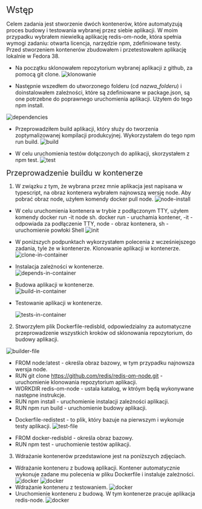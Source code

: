 <span style="font-size: 24px;"> Wstęp</span>

Celem zadania jest stworzenie dwóch kontenerów, które automatyzują proces budowy i testowania wybranej przez siebie aplikacji. W moim przypadku wybrałem niewielką aplikację redis-om-node, która spełnia wymogi zadaniu: otwarta licencja, narzędzie npm, zdefiniowane testy. Przed stworzeniem kontenerów zbudowałem i przetestowałem aplikację lokalnie w Fedora 38. 


* Na początku sklonowałem repozytorium wybranej aplikacji z github, za pomocą git clone.
![klonowanie](clone.png)

* Następnie wszedłem do utworzonego folderu (cd *nazwa_folderu*) i doinstalowałem zależności, które są zdefiniowane w package.json, są one potrzebne do poprawnego uruchomienia aplikacji. Użyłem do tego npm install.

![dependencies](depend.png)

* Przeprowadziłem build aplikacji, który służy do tworzenia zoptymalizowanej kompilacji produkcyjnej. Wykorzystałem do tego npm run build.
![build](build.png)

* W celu uruchomienia testów dołączonych do aplikacji, skorzystałem z npm test.
![test](test.png)


<span style="font-size: 20px;"> Przeprowadzenie buildu w kontenerze
</span>

1. W związku z tym, że wybrana przez mnie aplikacja jest napisana w typescript, na obraz kontenera wybrałem najnowszą wersję node. Aby pobrać obraz node, użyłem komendy docker pull node.
![node-install](node.png)

- W celu uruchomienia kontenera w trybie z podłączonym TTY, użyłem komendy docker run -it node sh. docker run - uruchamia kontener, -it - odpowiada za podłączenie TTY, node - obraz kontenera, sh - uruchomienie powłoki Shell 
![init](init.png)

- W poniższych podpunktach wykorzystałem polecenia z wcześniejszego zadania, tyle że w kontenerze. 
Klonowanie aplikacji w kontenerze.
![clone-in-container](cloneCon.png)

- Instalacja zależności w kontenerze.  
![depends-in-container](dependCon.png)

- Budowa aplikacji w kontenerze.    
![build-in-container](buildCon.png)

- Testowanie aplikacji w kontenerze. 

  ![tests-in-container](testCon.png)

2. Stworzyłem plik Dockerfile-redisbld, odpowiedzialny za automatyczne przeprowadzenie wszystkich kroków od sklonowania repozytorium, do budowy aplikacji. 

![builder-file](file-bld.png)
- FROM node:latest - określa obraz bazowy, w tym przypadku najnowsza wersja node.
- RUN git clone https://github.com/redis/redis-om-node.git - uruchomienie klonowania repozytorium aplikacji.
- WORKDIR redis-om-node - ustala katalog, w ktróym będą wykonywane następne instrukcje.
- RUN npm install - uruchomienie instalacji zależności aplikacji.
- RUN npm run build - uruchomienie budowy aplikacji.

* Dockerfile-redistest - to plik, który bazuje na pierwszym i  wykonuje testy aplikacji. 
![test-file](file-test.png)
- FROM docker-redisbld - określa obraz bazowy. 
- RUN npm test - uruchomienie testów aplikacji.

3. Wdrażanie kontenerów przedstawione jest na poniższych zdjęciach.
- Wdrażanie konteneru z budową aplikacji. Kontener automatycznie wykonuje zadane mu polecenia w pliku Dockerfile i instaluje zależności. 
![docker](docker-bld.png)
![docker](docker-bld2.png)
- Wdrażanie konteneru z testowaniem.
![docker](docker-test.png)
- Uruchomienie konteneru z budową. W tym kontenerze pracuje aplikacja redis-node.
![docker](cont.png)

 


